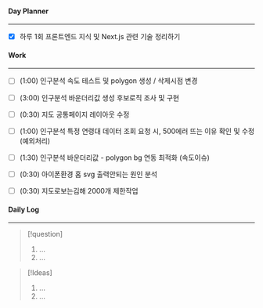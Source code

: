 
#### Day Planner
---
- [x] 하루 1회 프론트엔드 지식 및 Next.js 관련 기술 정리하기


#### Work
---
- [ ] (1:00) 인구분석 속도 테스트 및 polygon 생성 / 삭제시점 변경
- [ ] (3:00) 인구분석 바운더리값 생성 후보로직 조사 및 구현
- [ ] (0:30) 지도 공통페이지 레이아웃 수정
- [ ] (1:00) 인구분석 특정 연령대 데이터 조회 요청 시, 500에러 뜨는 이유 확인 및 수정 (예외처리) 
- [ ] (1:30) 인구분석 바운더리값 - polygon bg 연동 최적화 (속도이슈)
- [ ] (0:30) 아이폰환경 홈 svg 출력안되는 원인 분석

- [ ] (0:30) 지도로보는김해 2000개 제한작업 

 

#### Daily Log
---
> [!question]
> 1. ...
> 2. ...

> [!Ideas]
> 1. ...
> 2. ...



